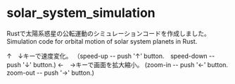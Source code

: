 # solar_system_simulation
Rustで太陽系惑星の公転運動のシミュレーションコードを作成しました。
Simulation code for orbital motion of solar system planets in Rust.

↑　↓キーで速度変化。
（speed-up -- push '↑' button.　speed-down -- push '↓' button.)
←　→キーで画面を拡大縮小。
(zoom-in -- push '←' button. zoom-out -- push '→' button.)


